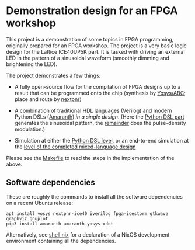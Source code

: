 # Demonstration design for an FPGA workshop

This project is a demonstration of some topics in FPGA programming, originally prepared for an FPGA workshop. The project is a very basic logic design for the Lattice ICE40UP5K part. It is tasked with driving an external LED in the pattern of a sinusoidal waveform (smoothly dimming and brightening the LED).

The project demonstrates a few things:

 * A fully open-source flow for the compilation of FPGA designs up to a result that can be programmed onto the chip (synthesis by [Yosys/ABC](https://github.com/YosysHQ/yosys); place and route by [nextpnr](https://github.com/YosysHQ/nextpnr))

 * A combination of traditional HDL languages (Verilog) and modern Python DSLs ([Amaranth](https://amaranth-lang.org/docs/amaranth/latest/intro.html)) *in a single design*. (Here the [Python DSL part](modules/sinusgen/design.py) generates the sinusoidal pattern, the [remainder](modules/top.v) does the pulse-density modulation.)

 * Simulation at either the [Python DSL level](modules/sinusgen/sim.py), or an end-to-end simulation at the [level of the completed mixed-language design](simulation/bench.v)

Please see the [Makefile](Makefile) to read the steps in the implementation of the above.

## Software dependencies

These are roughly the commands to install all the software dependencies on a recent Ubuntu release:

	apt install yosys nextpnr-ice40 iverilog fpga-icestorm gtkwave graphviz gnuplot
	pip3 install amaranth amaranth-yosys xdot

Alternatively, see [shell.nix](shell.nix) for a declaration of a NixOS development environment containing all the dependencies.
